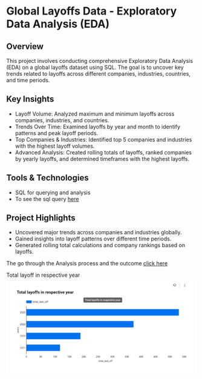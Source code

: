 # Global Layoffs Data - Exploratory Data Analysis (EDA)
## Overview
This project involves conducting comprehensive Exploratory Data Analysis (EDA) on a global layoffs dataset using SQL. The goal is to uncover key trends related to layoffs across different companies, industries, countries, and time periods.

## Key Insights
  - Layoff Volume: Analyzed maximum and minimum layoffs across companies, industries, and countries.
  - Trends Over Time: Examined layoffs by year and month to identify patterns and peak layoff periods.
  - Top Companies & Industries: Identified top 5 companies and industries with the highest layoff volumes.
  - Advanced Analysis: Created rolling totals of layoffs, ranked companies by yearly layoffs, and determined timeframes with the highest layoffs.
## Tools & Technologies
  - SQL for querying and analysis
  - To see the sql query [here](https://github.com/SimranSinha14/Exploratory_Data_Analysis--MySQL/blob/15b82258c68282a39aaf9082af448f37dbb7507a/Layoff%20EDA.sql)
## Project Highlights
  - Uncovered major trends across companies and industries globally.
  - Gained insights into layoff patterns over different time periods.
  - Generated rolling total calculations and company rankings based on layoffs.

The go through the Analysis process and the outcome [click here](https://drive.google.com/file/d/1aJK3oxwtFpNGqVgh8LXeqAQQ61jFmWLh/view?usp=sharing)

Total layoff in respective year
![total layoff](https://github.com/SimranSinha14/Exploratory_Data_Analysis--MySQL/blob/800df6901a7365a60dbcc12e576fc74005cddd05/total%20layoff%20in%20respe%20year.png)

